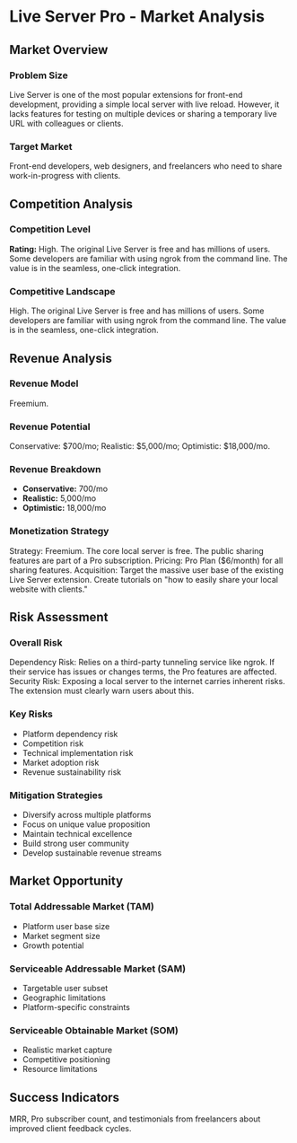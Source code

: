 # Live Server Pro - Market Analysis

## Market Overview

### Problem Size
Live Server is one of the most popular extensions for front-end development, providing a simple local server with live reload. However, it lacks features for testing on multiple devices or sharing a temporary live URL with colleagues or clients.

### Target Market
Front-end developers, web designers, and freelancers who need to share work-in-progress with clients.

## Competition Analysis

### Competition Level
**Rating:** High. The original Live Server is free and has millions of users. Some developers are familiar with using ngrok from the command line. The value is in the seamless, one-click integration.

### Competitive Landscape
High. The original Live Server is free and has millions of users. Some developers are familiar with using ngrok from the command line. The value is in the seamless, one-click integration.

## Revenue Analysis

### Revenue Model
Freemium.

### Revenue Potential
Conservative: $700/mo; Realistic: $5,000/mo; Optimistic: $18,000/mo.

### Revenue Breakdown
- **Conservative:** 700/mo
- **Realistic:** 5,000/mo
- **Optimistic:** 18,000/mo

### Monetization Strategy
Strategy: Freemium. The core local server is free. The public sharing features are part of a Pro subscription. Pricing: Pro Plan ($6/month) for all sharing features. Acquisition: Target the massive user base of the existing Live Server extension. Create tutorials on "how to easily share your local website with clients."

## Risk Assessment

### Overall Risk
Dependency Risk: Relies on a third-party tunneling service like ngrok. If their service has issues or changes terms, the Pro features are affected. Security Risk: Exposing a local server to the internet carries inherent risks. The extension must clearly warn users about this.

### Key Risks
- Platform dependency risk
- Competition risk
- Technical implementation risk
- Market adoption risk
- Revenue sustainability risk

### Mitigation Strategies
- Diversify across multiple platforms
- Focus on unique value proposition
- Maintain technical excellence
- Build strong user community
- Develop sustainable revenue streams

## Market Opportunity

### Total Addressable Market (TAM)
- Platform user base size
- Market segment size
- Growth potential

### Serviceable Addressable Market (SAM)
- Targetable user subset
- Geographic limitations
- Platform-specific constraints

### Serviceable Obtainable Market (SOM)
- Realistic market capture
- Competitive positioning
- Resource limitations

## Success Indicators
MRR, Pro subscriber count, and testimonials from freelancers about improved client feedback cycles.
